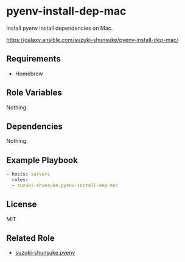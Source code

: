 pyenv-install-dep-mac
=======================

Install pyenv install dependencies on Mac.

https://galaxy.ansible.com/suzuki-shunsuke/pyenv-install-dep-mac/

Requirements
------------

* Homebrew

Role Variables
--------------

Nothing.

Dependencies
------------

Nothing.

Example Playbook
----------------

```yaml
- hosts: servers
  roles:
  - suzuki-shunsuke.pyenv-install-dep-mac
```

License
-------

MIT

Related Role
------------

* [suzuki-shunsuke.pyenv](https://galaxy.ansible.com/suzuki-shunsuke/pyenv/)
